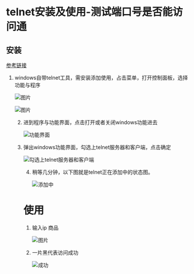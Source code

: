 # telnet安装及使用-测试端口号是否能访问通

## 安装

[参考链接](https://jingyan.baidu.com/article/7e44095307db212fc1e2ef4d.html)

1. windows自带telnet工具，需安装添加使用，占击菜单，打开控制面板，选择功能与程序

   ![图片](https://exp-picture.cdn.bcebos.com/4080a927ac53068891505b7957e8904801fc96d3.jpg?x-bce-process=image%2Fresize%2Cm_lfit%2Cw_500%2Climit_1%2Fquality%2Cq_80)

   ![图片](https://exp-picture.cdn.bcebos.com/91091efc77f7980e585cbdc2d4db3620b83a91d3.jpg?x-bce-process=image%2Fresize%2Cm_lfit%2Cw_500%2Climit_1%2Fquality%2Cq_80)

   

   2. 进到程序与功能界面，点击打开或者关闭windows功能进去

      ![功能界面](https://exp-picture.cdn.bcebos.com/3761a73acd8920c528737686568a59de440788d3.jpg?x-bce-process=image%2Fresize%2Cm_lfit%2Cw_500%2Climit_1%2Fquality%2Cq_80)

      

      

   3. 弹出windows功能界面，勾选上telnet服务器和客户端，点击确定

      ![勾选上telnet服务器和客户端](https://exp-picture.cdn.bcebos.com/3bcdb808a50f94fc4af0657d4cf88a775cddfcd3.jpg?x-bce-process=image%2Fresize%2Cm_lfit%2Cw_500%2Climit_1%2Fquality%2Cq_80)

      

      

      4. 稍等几分钟，以下图就是telnet正在添加中的状态图。

         ![添加中](https://exp-picture.cdn.bcebos.com/8b3643dd884ce54a0e5b195ca3066b0193ddf7d3.jpg?x-bce-process=image%2Fresize%2Cm_lfit%2Cw_500%2Climit_1%2Fquality%2Cq_80)

      # 使用

      1. 输入ip 商品

         ![图片](C:\Users\Administrator\AppData\Roaming\Typora\typora-user-images\image-20210201145108805.png)

      2. 一片黑代表访问成功

         ![成功](C:\Users\Administrator\AppData\Roaming\Typora\typora-user-images\image-20210201145135058.png)

      

      

      

      

      

      

   